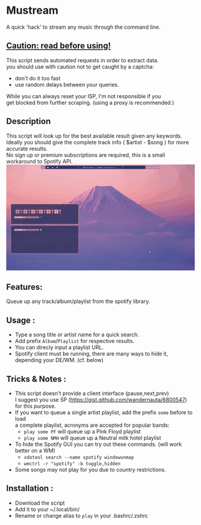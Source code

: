# Mustream
A quick 'hack' to stream any music through the command line.


## <u> Caution: read before using! </u>
This script sends automated requests in order to extract data. </br>
you should use with caution not to get caught by a captcha: </br>
* don't do it too fast 
* use random delays between your queries. </br> 

While you can always reset your ISP, I'm not responsible if you </br>
get blocked from further scraping. (using a proxy is recommended.) </br>

## Description 
 This script will look up for the best available result given any keywords. </br>
 Ideally you should give the complete track info ( $artist - $song ) for more 
 accurate results. </br>
 No sign up or premium subscriptions are required, this is a small workaround 
 to Spotify API. </br>
 <img src="record.gif"> </img>
 
## Features:
Queue up any track/album/playlist from the spotify library.

## Usage :
* Type a song title or artist name for a quick search. </br>
* Add prefix `Album`/`Playlist` for respective results. </br>
* You can direcly input a playlist URL. </br>
* Spotify client must be running, there are many ways to hide 
it, depending your DE/WM. (cf. below)

## Tricks & Notes :
* This script doesn't provide a client interface (pause,next,prev) </br>
I suggest you use SP (https://gist.github.com/wandernauta/6800547) for this
purpose.
* If you want to queue a single artist playlist, add the prefix `some` before to load </br>
a complete playlist, acronyms are accepted for popular bands: </br>
   - `play some PF` will queue up a Pink Floyd playlist</br>
   - `play some NMH` will queue up a Neutral milk hotel playlist </br>
* To hide the Spotify GUI you can try out these commands. (will work better on a WM) </br>
  - `xdotool search --name spotify windowunmap`
  - `wmctrl -r "spotify" -b toggle,hidden`
* Some songs may not play for you due to country restrictions.

## Installation :
* Download the script </br>
* Add it to your ~/.local/bin/ </br>
* Rename or change alias to `play` in your .bashrc/.zshrc
